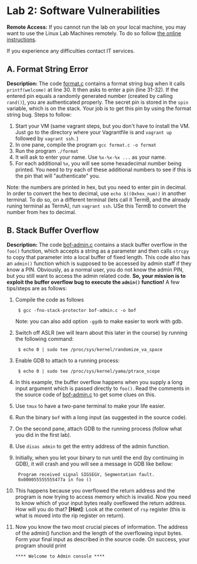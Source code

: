 # Lab 2: Software Vulnerabilities

**Remote Access:** If you cannot run the lab on your local machine, you may want to use the Linux
Lab Machines remotely. To do so follow [the online instructions](https://uob.sharepoint.com/sites/itservices/SitePages/fits-engineering-linux-x2go.aspx).

If you experience any difficulties contact IT services.



## A. Format String Error

**Description:** The code [format.c]([../code/format.c](https://github.com/cs-uob/COMS20012/blob/master/docs/code/format.c)) contains a format string bug when it calls `printf(welcome)` at line 30. It then asks to enter a pin (line 31-32). If the entered pin equals a randomly generated number (created by calling `rand()`), you are authenticated properly. The secret pin is stored in the `spin` variable, which is on the stack. Your job is to get this pin by using the format string bug. Steps to follow:
1. Start your VM (same vagrant steps, but you don't have to install the VM. Just go to the directory where your Vagrantfile is and `vagrant up` followed by `vagrant ssh`. )
2. In one pane, compile the program `gcc format.c -o format`
3. Run the program `./format`
4. It will ask to enter your name. Use `%x-%x-%x ...` as your name.
5. For each additional `%x`, you will see some hexadecimal number being printed. You need to try each of these additional numbers to see if this is the pin that will "authenticate" you. 

Note: the numbers are printed in hex, but you need to enter pin in decimal. In order to convert the hex to decimal, use `echo $((0xhex_num))` in another terminal. To do so, on a different terminal (lets call it TermB, and the already runing terminal as TermA), run `vagrant ssh`. USe this TermB to convert the number from hex to decimal.

## B. Stack Buffer Overflow

**Description:** The code [bof-admin.c]([../code/bof-admin.c](https://github.com/cs-uob/COMS20012/edit/master/docs/code/bof-admin.c)) contains a stack buffer overflow in the `foo()` function, which accepts a string as a parameter and then calls `strcpy` to copy that parameter into a local buffer of fixed length. This code also has an `admin()` function which is supposed to be accessed by admin staff if they know a PIN. Obviously, as a normal user, you do not know the admin PIN, but you still want to access the admin related code. **So, your mission is to exploit the buffer overflow bug to execute the `admin()` function!**
A few tips/steps are as follows:

1. Compile the code as follows

		$ gcc -fno-stack-protector bof-admin.c -o bof
	Note: you can also add option `-ggdb` to make easier to work with gdb.

2. Switch off ASLR (we will learn about this later in the course) by running the following command:

		$ echo 0 | sudo tee /proc/sys/kernel/randomize_va_space

3. Enable GDB to attach to a running process:

		$ echo 0 | sudo tee /proc/sys/kernel/yama/ptrace_scope


4. In this example, the buffer overflow happens when you supply a long input argument which is passed directly to `foo()`. Read the comments in the source code of [bof-admin.c](https://github.com/cs-uob/COMS20012/edit/master/docs/code/bof-admin.c) to get some clues on this.
5. Use `tmux` to have a two-pane terminal to make your life easier.
6. Run the binary `bof` with a long input (as suggested in the source code).
7. On the second pane, attach GDB to the running process (follow what you did in the first lab).
8. Use `disas admin` to get the entry address of the admin function.
9. Initially, when you let your binary to run until the end (by continuing in GDB), it will crash and you will see a message in GDB like bellow:

		Program received signal SIGSEGV, Segmentation fault.
		0x000055555555477a in foo ()

10. This happens because you overflowed the return address and the program is now trying to access memory which is invalid. Now you need to know which of your input bytes really oveflowed the return address. How will you do that? **\[Hint\]**: Look at the content of `rsp` register (this is what is moved into the rip register on return).
11. Now you know the two most crucial pieces of information. The address of the admin() function and the length of the overflowing input bytes. Form your final input as described in the source code. On success, your program should print

		**** Welcome to Admin console ****
